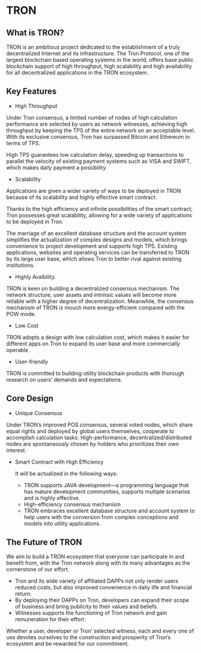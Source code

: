 # TRON

## What is TRON?

TRON is an ambitious project dedicated to the establishment of a truly decentralized Internet and its infrastructure. The Tron Protocol, one of the largest blockchain based operating systems in the world, offers base public blockchain support of high throughput, high scalability and high availability for all decentralized applications in the TRON ecosystem. 

## Key Features

+ High Throughput

Under Tron consensus, a limited number of nodes of high calculation performance are selected by users as network witnesses, achieving high throughput by keeping the TPS of the entire network on an acceptable level. With its exclusive consensus, Tron has surpassed Bitcoin and Ethereum in terms of TPS.

High TPS guarantees low calculation delay, speeding up transactions to parallel the velocity of existing payment systems such as VISA and SWIFT, which makes daily payment a possibility.  

+ Scalability
     
Applications are given a wider variety of ways to be deployed in TRON         because of its scalability and highly effective smart contract.

Thanks to the high efficiency and infinite possibilities of the smart contract, Tron possesses great scalability, allowing for a wide variety of applications to be deployed in Tron.

The marriage of an excellent database structure and the account system simplifies the actualization of complex designs and models, which brings convenience to project development and supports high TPS. Existing applications, websites and operating services can be transferred to TRON by its large user base, which allows Tron to better rival against existing institutions.

+ Highly Avaibility.

TRON is keen on building a decentralized consensus mechanism.  The network structure, user assets and intrinsic values will become more reliable with a higher degree of decentralization. Meanwhile, the consensus mechanism of TRON is mouch more energy-efficient compared with the POW mode.

+ Low Cost

TRON adopts a design with low calculation cost, which makes it easier for different apps on Tron to expand its user base and more commercially operable .

+ User-friendly

TRON is committed to building utility blockchain products with thorough research on  users’ demands and expectations.

## Core Design
+ Unique Consensus

Under TRON’s improved POS consensus, several voted nodes, which share equal rights and deployed by global users themselves, cooperate to accomplish calculation tasks.
High-performance, decentralized/distributed nodes are spontaneously chosen by holders who prioritizes their own interest.

+ Smart Contract with High Efficiency

    It will be actualized in the following ways:

    + TRON supports JAVA development—a programming language that has mature development communities, supports multiple scenarios and is highly effective.
    + High-efficiency consensus mechanism 
    + TRON embraces excellent database structure and account system to help users with the conversion from complex conceptions and models into utility applications.

## The Future of TRON 

We aim to build a TRON ecosystem that everyone can participate in and benefit from, with the Tron network along with its many advantages as the cornerstone of our effort.

+ Tron and its wide variety of affiliated DAPPs not only render users reduced costs, but also improved convenience in daily life and financial return. 
+ By deploying their DAPPs on Tron, developers can expand their scope of business and bring publicity to their values and beliefs.
+ Witnesses supports the functioning of Tron network and gain remuneration for their effort.

Whether a user, developer or Tron’ selected witness, each and every one of use devotes ourselves to the construction and prosperity of Tron’s ecosystem and be rewarded for our commitment.
